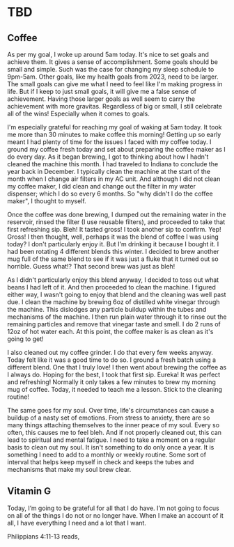 # TBD

## Coffee

As per my goal, I woke up around 5am today. It's nice to set goals and achieve them. It gives a sense of accomplishment. Some goals should be small and simple. Such was the case for changing my sleep schedule to 9pm-5am. Other goals, like my health goals from 2023, need to be larger. The small goals can give me what I need to feel like I'm making progress in life. But if I keep to just small goals, it will give me a false sense of achievement. Having those larger goals as well seem to carry the achievement with more gravitas. Regardless of big or small, I still celebrate all of the wins! Especially when it comes to goals.

I'm especially grateful for reaching my goal of waking at 5am today. It took me more than 30 minutes to make coffee this morning! Getting up so early meant I had plenty of time for the issues I faced with my coffee today. I ground my coffee fresh today and set about preparing the coffee maker as I do every day. As it began brewing, I got to thinking about how I hadn't cleaned the machine this month. I had traveled to Indiana to conclude the year back in December. I typically clean the machine at the start of the month when I change air filters in my AC unit. And although I did not clean my coffee maker, I did clean and change out the filter in my water dispenser; which I do so every 6 months. So "why didn't I do the coffee maker", I thought to myself.

Once the coffee was done brewing, I dumped out the remaining water in the reservoir, rinsed the filter (I use reusable filters), and proceeded to take that first refreshing sip. Bleh! It tasted gross! I took another sip to confirm. Yep! Gross! I then thought, well, perhaps it was the blend of coffee I was using today? I don't particularly enjoy it. But I'm drinking it because I bought it. I had been rotating 4 different blends this winter. I decided to brew another mug full of the same blend to see if it was just a fluke that it turned out so horrible. Guess what!? That second brew was just as bleh!

As I didn't particularly enjoy this blend anyway, I decided to toss out what beans I had left of it. And then proceeded to clean the machine. I figured either way, I wasn't going to enjoy that blend and the cleaning was well past due. I clean the machine by brewing 6oz of distilled white vinegar through the machine. This dislodges any particle buildup within the tubes and mechanisms of the machine. I then run plain water through it to rinse out the remaining particles and remove that vinegar taste and smell. I do 2 runs of 12oz of hot water each. At this point, the coffee maker is as clean as it's going to get!

I also cleaned out my coffee grinder. I do that every few weeks anyway. Today felt like it was a good time to do so. I ground a fresh batch using a different blend. One that I truly love! I then went about brewing the coffee as I always do. Hoping for the best, I took that first sip. Eureka! It was perfect and refreshing! Normally it only takes a few minutes to brew my morning mug of coffee. Today, it needed to teach me a lesson. Stick to the cleaning routine!

The same goes for my soul. Over time, life's circumstances can cause a buildup of a nasty set of emotions. From stress to anxiety, there are so many things attaching themselves to the inner peace of my soul. Every so often, this causes me to feel bleh. And if not properly cleaned out, this can lead to spiritual and mental fatigue. I need to take a moment on a regular basis to clean out my soul. It isn't something to do only once a year. It is something I need to add to a monthly or weekly routine. Some sort of interval that helps keep myself in check and keeps the tubes and mechanisms that make my soul brew clear.

## Vitamin G

Today, I’m going to be grateful for all that I do have. I’m not going to focus on all of the things I do not or no longer have. When I make an account of it all, I have everything I need and a lot that I want.

Philippians 4:11-13 reads,

> 
